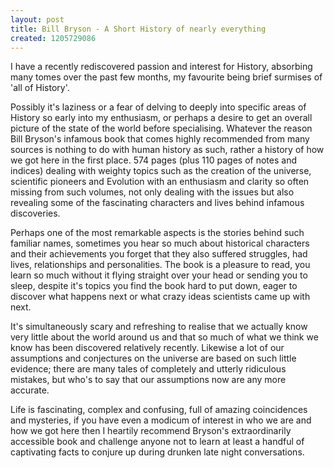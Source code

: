 ```yaml
---
layout: post
title: Bill Bryson - A Short History of nearly everything
created: 1205729086
---
```



I have a recently rediscovered passion and interest for History, absorbing many tomes over the past few months, my favourite being brief surmises of &#39;all of History&#39;.

Possibly it&#39;s laziness or a fear of delving to deeply into specific areas of History so early into my enthusiasm, or perhaps a desire to get an overall picture of the state of the world before specialising. Whatever the reason Bill Bryson&#39;s infamous book that comes highly recommended from many sources is nothing to do with human history as such, rather a history of how we got here in the first place. 574 pages (plus 110 pages of notes and indices) dealing with weighty topics such as the creation of the universe, scientific pioneers and Evolution with an enthusiasm and clarity so often missing from such volumes, not only dealing with the issues but also revealing some of the fascinating characters and lives behind infamous discoveries.

Perhaps one of the most remarkable aspects is the stories behind such familiar names, sometimes you hear so much about historical characters and their achievements you forget that they also suffered struggles, had lives, relationships and personalities. The book is a pleasure to read, you learn so much without it flying straight over your head or sending you to sleep, despite it&#39;s topics you find the book hard to put down, eager to discover what happens next or what crazy ideas scientists came up with next.

It&#39;s simultaneously scary and refreshing to realise that we actually know very little about the world around us and that so much of what we think we know has been discovered relatively recently. Likewise a lot of our assumptions and conjectures on the universe are based on such little evidence; there are many tales of completely and utterly ridiculous mistakes, but who&#39;s to say that our assumptions now are any more accurate.

Life is fascinating, complex and confusing, full of amazing coincidences and mysteries, if you have even a modicum of interest in who we are and how we got here then I heartily recommend Bryson&#39;s extraordinarily accessible book and challenge anyone not to learn at least a handful of captivating facts to conjure up during drunken late night conversations.
